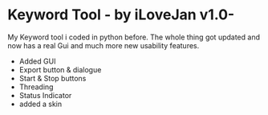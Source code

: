 # Keyword Tool - by iLoveJan v1.0-
My Keyword tool i coded in python before. The whole thing got updated and now has a real Gui and much more new usability features.

- Added GUI
- Export button & dialogue 
- Start & Stop buttons
- Threading
- Status Indicator
- added a skin
